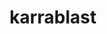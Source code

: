 ---
id: 588
title: karrablast
types: [bug]
image: https://raw.githubusercontent.com/PokeAPI/sprites/master/sprites/pokemon/588.png
---